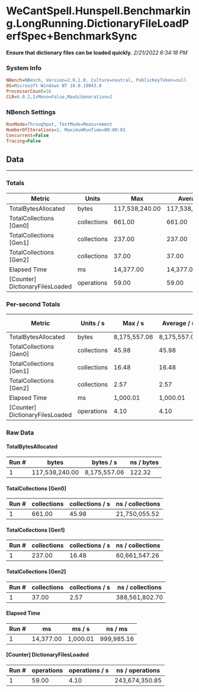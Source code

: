 ﻿# WeCantSpell.Hunspell.Benchmarking.LongRunning.DictionaryFileLoadPerfSpec+BenchmarkSync
__Ensure that dictionary files can be loaded quickly.__
_2/21/2022 6:34:18 PM_
### System Info
```ini
NBench=NBench, Version=2.0.1.0, Culture=neutral, PublicKeyToken=null
OS=Microsoft Windows NT 10.0.19043.0
ProcessorCount=16
CLR=6.0.2,IsMono=False,MaxGcGeneration=2
```

### NBench Settings
```ini
RunMode=Throughput, TestMode=Measurement
NumberOfIterations=1, MaximumRunTime=00:00:01
Concurrent=False
Tracing=False
```

## Data
-------------------

### Totals
|          Metric |           Units |             Max |         Average |             Min |          StdDev |
|---------------- |---------------- |---------------- |---------------- |---------------- |---------------- |
|TotalBytesAllocated |           bytes |  117,538,240.00 |  117,538,240.00 |  117,538,240.00 |            0.00 |
|TotalCollections [Gen0] |     collections |          661.00 |          661.00 |          661.00 |            0.00 |
|TotalCollections [Gen1] |     collections |          237.00 |          237.00 |          237.00 |            0.00 |
|TotalCollections [Gen2] |     collections |           37.00 |           37.00 |           37.00 |            0.00 |
|    Elapsed Time |              ms |       14,377.00 |       14,377.00 |       14,377.00 |            0.00 |
|[Counter] DictionaryFilesLoaded |      operations |           59.00 |           59.00 |           59.00 |            0.00 |

### Per-second Totals
|          Metric |       Units / s |         Max / s |     Average / s |         Min / s |      StdDev / s |
|---------------- |---------------- |---------------- |---------------- |---------------- |---------------- |
|TotalBytesAllocated |           bytes |    8,175,557.06 |    8,175,557.06 |    8,175,557.06 |            0.00 |
|TotalCollections [Gen0] |     collections |           45.98 |           45.98 |           45.98 |            0.00 |
|TotalCollections [Gen1] |     collections |           16.48 |           16.48 |           16.48 |            0.00 |
|TotalCollections [Gen2] |     collections |            2.57 |            2.57 |            2.57 |            0.00 |
|    Elapsed Time |              ms |        1,000.01 |        1,000.01 |        1,000.01 |            0.00 |
|[Counter] DictionaryFilesLoaded |      operations |            4.10 |            4.10 |            4.10 |            0.00 |

### Raw Data
#### TotalBytesAllocated
|           Run # |           bytes |       bytes / s |      ns / bytes |
|---------------- |---------------- |---------------- |---------------- |
|               1 |  117,538,240.00 |    8,175,557.06 |          122.32 |

#### TotalCollections [Gen0]
|           Run # |     collections | collections / s |ns / collections |
|---------------- |---------------- |---------------- |---------------- |
|               1 |          661.00 |           45.98 |   21,750,055.52 |

#### TotalCollections [Gen1]
|           Run # |     collections | collections / s |ns / collections |
|---------------- |---------------- |---------------- |---------------- |
|               1 |          237.00 |           16.48 |   60,661,547.26 |

#### TotalCollections [Gen2]
|           Run # |     collections | collections / s |ns / collections |
|---------------- |---------------- |---------------- |---------------- |
|               1 |           37.00 |            2.57 |  388,561,802.70 |

#### Elapsed Time
|           Run # |              ms |          ms / s |         ns / ms |
|---------------- |---------------- |---------------- |---------------- |
|               1 |       14,377.00 |        1,000.01 |      999,985.16 |

#### [Counter] DictionaryFilesLoaded
|           Run # |      operations |  operations / s | ns / operations |
|---------------- |---------------- |---------------- |---------------- |
|               1 |           59.00 |            4.10 |  243,674,350.85 |


